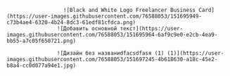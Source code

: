  
                      ![Black and White Logo Freelancer Business Card](https://user-images.githubusercontent.com/76588053/151695949-c73b4ae4-6320-4b24-8dc3-61edf81cfdca.png)
                    ![Добавить основной текст](https://user-images.githubusercontent.com/76588053/151695964-6af9c9e0-e2cb-4ea9-bb55-a7c05f650721.png)

                    ![Дизайн без названиdfacsdfasя (1) (1)](https://user-images.githubusercontent.com/76588053/151697245-4b618630-a18c-45e2-b8a4-cc0d077a94e1.jpg)

